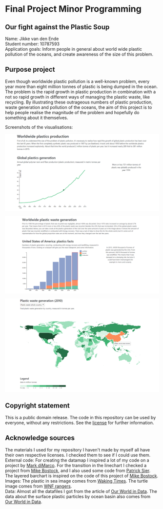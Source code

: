# Final Project Minor Programming

## Our fight against the Plastic Soup

Name: Jikke van den Ende  
Student number: 10787593  
Application goals: Inform people in general about world wide plastic pollution
of the oceans, and create awareness of the size of this problem.

## Purpose project
Even though worldwide plastic pollution is a well-known problem, every year more than eight million tonnes of plastic is being dumped in the ocean. The problem is the rapid growth in plastic production in combination with a not so rapid growth in different ways of managing the plastic waste, like recycling. By illustrating these outrageous numbers of plastic production, waste generation and pollution of the oceans, the aim of this project is to help people realise the magnitude of the problem and hopefully do something about it themselves.  

Screenshots of the visualisations:  

![alt text](/doc/linechart.png)  

![alt text](/doc/barchart1.png)  

![alt text](/doc/datamap.png)  


## Copyright statement
This is a public domain release. The code in this repository can be used by everyone, without any restrictions. See the [license](LICENSE) for further information.

## Acknowledge sources
The materials I used for my repository I haven't made by myself all have their
own respective licenses. I checked them to see if I could use them.  
External code: For creating the datamap I inspired a lot of my code on a project by [Mark diMarco](http://datamaps.github.io/). For the transition in the linechart I checked a project from [Mike Bostock](https://bl.ocks.org/mbostock/5649592), and I also used some code from [Patrick Sier](https://bl.ocks.org/pjsier/fbf9317b31f070fd540c5523fef167ac). The layered barchart is inspired on the code of this project of [Mike Bostock](https://bl.ocks.org/mbostock/b5935342c6d21928111928401e2c8608).  
Images: The plastic in sea image comes from [Waking Times](https://www.wakingtimes.com/2018/03/21/the-amount-of-plastic-in-oceans-will-triple-within-seven-years-says-major-report/). The turtle image comes from [WNF rangers](https://rangers.wnf.nl/info/7-tips-om-minder-plastic-te-gebruiken.htm).  
Data: Almost all the datafiles I got from the article of [Our World in Data](https://ourworldindata.org/plastic-pollution). The data about the surface plastic particles by ocean basin also comes from [Our World in Data](https://ourworldindata.org/grapher/surface-plastic-particles-by-ocean).
